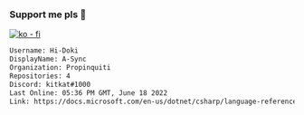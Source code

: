### Support me pls 🙏

[![ko - fi](https://ko-fi.com/img/githubbutton_sm.svg)](https://ko-fi.com/O5O4D6DP7)

  ```txt
  Username: Hi-Doki
  DisplayName: A-Sync
  Organization: Propinquiti
  Repositories: 4
  Discord: kitkat#1000
  Last Online: 05:36 PM GMT, June 18 2022
  Link: https://docs.microsoft.com/en-us/dotnet/csharp/language-reference/keywords/async
  ```       